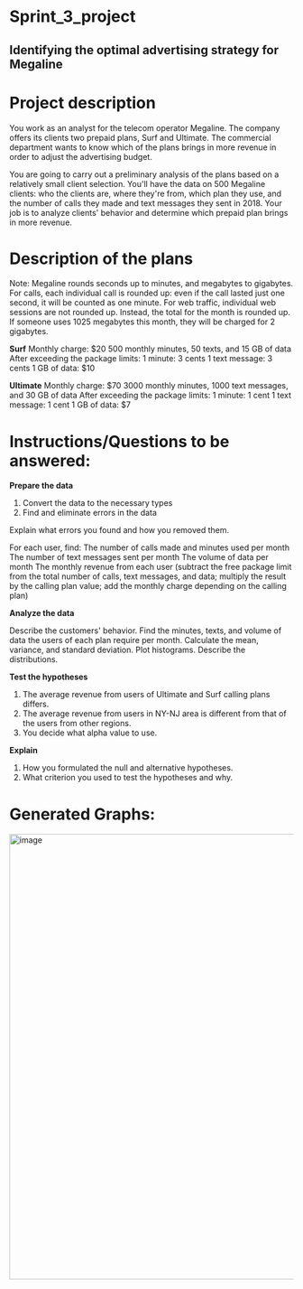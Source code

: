 # Sprint_3_project

## Identifying the optimal advertising strategy for Megaline

# Project description
You work as an analyst for the telecom operator Megaline. The company offers its clients two prepaid plans, Surf and Ultimate. The commercial department wants to know which of the plans brings in more revenue in order to adjust the advertising budget.

You are going to carry out a preliminary analysis of the plans based on a relatively small client selection. You'll have the data on 500 Megaline clients: who the clients are, where they're from, which plan they use, and the number of calls they made and text messages they sent in 2018. Your job is to analyze clients' behavior and determine which prepaid plan brings in more revenue.

# Description of the plans
Note: Megaline rounds seconds up to minutes, and megabytes to gigabytes. For calls, each individual call is rounded up: even if the call lasted just one second, it will be counted as one minute. For web traffic, individual web sessions are not rounded up. Instead, the total for the month is rounded up. If someone uses 1025 megabytes this month, they will be charged for 2 gigabytes.

**Surf**
Monthly charge: $20
500 monthly minutes, 50 texts, and 15 GB of data
After exceeding the package limits:
1 minute: 3 cents
1 text message: 3 cents
1 GB of data: $10

**Ultimate**
Monthly charge: $70
3000 monthly minutes, 1000 text messages, and 30 GB of data
After exceeding the package limits:
1 minute: 1 cent
1 text message: 1 cent
1 GB of data: $7

# Instructions/Questions to be answered: 

**Prepare the data**
1. Convert the data to the necessary types
2. Find and eliminate errors in the data

Explain what errors you found and how you removed them.

For each user, find:
The number of calls made and minutes used per month
The number of text messages sent per month
The volume of data per month
The monthly revenue from each user (subtract the free package limit from the total number of calls, text messages, and data; multiply the result by the calling plan value; add the monthly charge depending on the calling plan)

**Analyze the data**

Describe the customers' behavior. Find the minutes, texts, and volume of data the users of each plan require per month. Calculate the mean, variance, and standard deviation. Plot histograms. Describe the distributions.

**Test the hypotheses**
1. The average revenue from users of Ultimate and Surf calling plans differs.
2. The average revenue from users in NY-NJ area is different from that of the users from other regions.
3. You decide what alpha value to use.

**Explain**

1. How you formulated the null and alternative hypotheses.
2. What criterion you used to test the hypotheses and why.

# Generated Graphs: 
<img width="789" alt="image" src="https://github.com/nhayenquynh/Advertising-Strategy-for-Megaline/assets/125513684/3155da2c-cbad-4d38-ad6c-72e19962e7c4">

